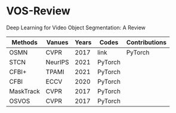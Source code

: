 # VOS-Review
Deep Learning for Video Object Segmentation: A Review

|Methods		|Vanues	|Years	|Codes	|Contributions|
|---			|---		|---	|---	|---|
|OSMN 			|CVPR		| 2017	|link|PyTorch|
|STCN 			|NeurIPS	| 2021	| PyTorch |  |
|CFBI+ 		|TPAMI		| 2021	| PyTorch |  |
|CFBI 			|ECCV		| 2020	| PyTorch |  |
|MaskTrack 	|CVPR		| 2017	|PyTorch||
|OSVOS 		|CVPR		| 2017	|PyTorch||
